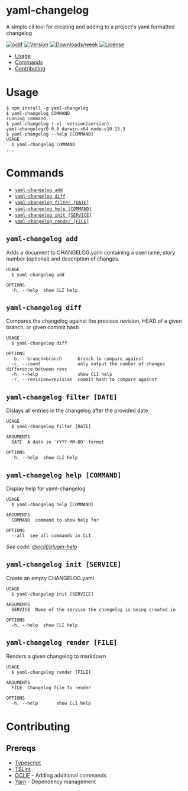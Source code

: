 yaml-changelog <!-- omit in toc -->
==============

A simple cli tool for creating and adding to a project&#39;s yaml formatted changelog

[![oclif](https://img.shields.io/badge/cli-oclif-brightgreen.svg)](https://oclif.io)
[![Version](https://img.shields.io/npm/v/yaml-changelog.svg)](https://npmjs.org/package/yaml-changelog)
[![Downloads/week](https://img.shields.io/npm/dw/yaml-changelog.svg)](https://npmjs.org/package/yaml-changelog)
[![License](https://img.shields.io/npm/l/yaml-changelog.svg)](https://ghe.coxautoinc.com/Jeremiah-Goist/yaml-changelog/blob/master/package.json)

<!-- toc -->
* [Usage](#usage)
* [Commands](#commands)
* [Contributing](#contributing)
<!-- tocstop -->
# Usage
<!-- usage -->
```sh-session
$ npm install -g yaml-changelog
$ yaml-changelog COMMAND
running command...
$ yaml-changelog (-v|--version|version)
yaml-changelog/0.0.0 darwin-x64 node-v10.15.3
$ yaml-changelog --help [COMMAND]
USAGE
  $ yaml-changelog COMMAND
...
```
<!-- usagestop -->
# Commands
<!-- commands -->
* [`yaml-changelog add`](#yaml-changelog-add)
* [`yaml-changelog diff`](#yaml-changelog-diff)
* [`yaml-changelog filter [DATE]`](#yaml-changelog-filter-date)
* [`yaml-changelog help [COMMAND]`](#yaml-changelog-help-command)
* [`yaml-changelog init [SERVICE]`](#yaml-changelog-init-service)
* [`yaml-changelog render [FILE]`](#yaml-changelog-render-file)

## `yaml-changelog add`

Adds a document to CHANGELOG.yaml containing a username, story number (optional) and description of changes.

```
USAGE
  $ yaml-changelog add

OPTIONS
  -h, --help  show CLI help
```

## `yaml-changelog diff`

Compares the changelog against the previous revision, HEAD of a given branch, or given commit hash

```
USAGE
  $ yaml-changelog diff

OPTIONS
  -b, --branch=branch      branch to compare against
  -c, --count              only output the number of changes difference between revs
  -h, --help               show CLI help
  -r, --revision=revision  commit hash to compare against
```

## `yaml-changelog filter [DATE]`

Dislays all entries in the changelog after the provided date

```
USAGE
  $ yaml-changelog filter [DATE]

ARGUMENTS
  DATE  A date in 'YYYY-MM-DD' format

OPTIONS
  -h, --help  show CLI help
```

## `yaml-changelog help [COMMAND]`

Display help for yaml-changelog

```
USAGE
  $ yaml-changelog help [COMMAND]

ARGUMENTS
  COMMAND  command to show help for

OPTIONS
  --all  see all commands in CLI
```

_See code: [@oclif/plugin-help](https://github.com/oclif/plugin-help/blob/v2.1.6/src/commands/help.ts)_

## `yaml-changelog init [SERVICE]`

Create an empty CHANGELOG.yaml

```
USAGE
  $ yaml-changelog init [SERVICE]

ARGUMENTS
  SERVICE  Name of the service the changelog is being created in

OPTIONS
  -h, --help  show CLI help
```

## `yaml-changelog render [FILE]`

Renders a given changelog to markdown

```
USAGE
  $ yaml-changelog render [FILE]

ARGUMENTS
  FILE  Changelog file to render

OPTIONS
  -h, --help       show CLI help
```
<!-- commandsstop -->
# Contributing
<!-- contribute -->
## Prereqs
- [Typescript](https://www.typescriptlang.org/)
- [TSLint](https://palantir.github.io/tslint/)
- [OCLIF](https://github.com/oclif/oclif) - Adding additional commands
- [Yarn](https://yarnpkg.com/en/) - Dependency management
<!-- contributestop -->
